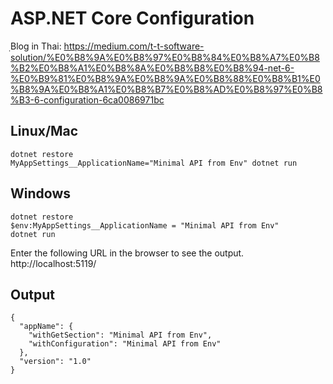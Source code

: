 # ASP.NET Core Configuration

ฺBlog in Thai: <https://medium.com/t-t-software-solution/%E0%B8%9A%E0%B8%97%E0%B8%84%E0%B8%A7%E0%B8%B2%E0%B8%A1%E0%B8%8A%E0%B8%B8%E0%B8%94-net-6-%E0%B9%81%E0%B8%9A%E0%B8%9A%E0%B8%88%E0%B8%B1%E0%B8%9A%E0%B8%A1%E0%B8%B7%E0%B8%AD%E0%B8%97%E0%B8%B3-6-configuration-6ca0086971bc>

## Linux/Mac

```
dotnet restore
MyAppSettings__ApplicationName="Minimal API from Env" dotnet run
```

## Windows

```
dotnet restore
$env:MyAppSettings__ApplicationName = "Minimal API from Env"
dotnet run
```

Enter the following URL in the browser to see the output.
http://localhost:5119/

## Output

```
{
  "appName": {
    "withGetSection": "Minimal API from Env",
    "withConfiguration": "Minimal API from Env"
  },
  "version": "1.0"
}
```